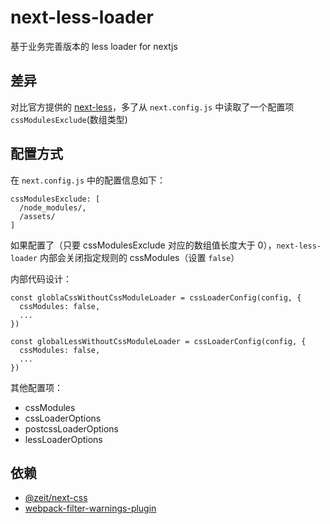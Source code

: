 # next-less-loader

基于业务完善版本的 less loader for nextjs

## 差异

对比官方提供的 [next-less](https://github.com/vercel/next-plugins/blob/master/packages/next-less/index.js)，多了从 `next.config.js` 中读取了一个配置项 `cssModulesExclude`(数组类型)


## 配置方式

在 `next.config.js` 中的配置信息如下：

```
cssModulesExclude: [
  /node_modules/,
  /assets/
]
```

如果配置了（只要 cssModulesExclude 对应的数组值长度大于 0），`next-less-loader` 内部会关闭指定规则的 cssModules（设置 `false`）

内部代码设计：

```
const globlaCssWithoutCssModuleLoader = cssLoaderConfig(config, {
  cssModules: false,
  ...
})

const globalLessWithoutCssModuleLoader = cssLoaderConfig(config, {
  cssModules: false,
  ...
})
```

其他配置项：

* cssModules
* cssLoaderOptions
* postcssLoaderOptions
* lessLoaderOptions


## 依赖

* [@zeit/next-css](https://github.com/vercel/next-plugins/blob/master/packages/next-css/index.js)
* [webpack-filter-warnings-plugin](https://github.com/mattlewis92/webpack-filter-warnings-plugin#readme)
